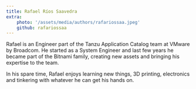 ```yaml
---
title: Rafael Ríos Saavedra
extra:
    photo: '/assets/media/authors/rafariossaa.jpeg'
    github: rafariossaa
---
```


Rafael is an Engineer part of the Tanzu Application Catalog team at VMware by Broadcom. He started as a System Engineer and last few years he became part of the Bitnami family, creating new assets and bringing his expertise to the team.

In his spare time, Rafael enjoys learning new things, 3D printing, electronics and tinkering with whatever he can get his hands on.
